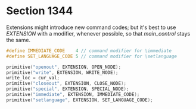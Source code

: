 # Section 1344

Extensions might introduce new command codes; but it's best to use *EXTENSION* with a modifier, whenever possible, so that *main_control* stays the same.

```c include/constants.h
#define IMMEDIATE_CODE    4 // command modifier for \immediate
#define SET_LANGUAGE_CODE 5 // command modifier for \setlanguage
```

```c << Put each of TeX's primitives into the hash table >>+=
primitive("openout", EXTENSION, OPEN_NODE);
primitive("write", EXTENSION, WRITE_NODE);
write_loc = cur_val;
primitive("closeout", EXTENSION, CLOSE_NODE);
primitive("special", EXTENSION, SPECIAL_NODE);
primitive("immediate", EXTENSION, IMMEDIATE_CODE);
primitive("setlanguage", EXTENSION, SET_LANGUAGE_CODE);
```
